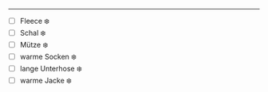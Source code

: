 ___
- [ ] Fleece ❄️
- [ ] Schal ❄️
- [ ] Mütze ❄️
- [ ] warme Socken ❄️
- [ ] lange Unterhose ❄️
- [ ] warme Jacke ❄️